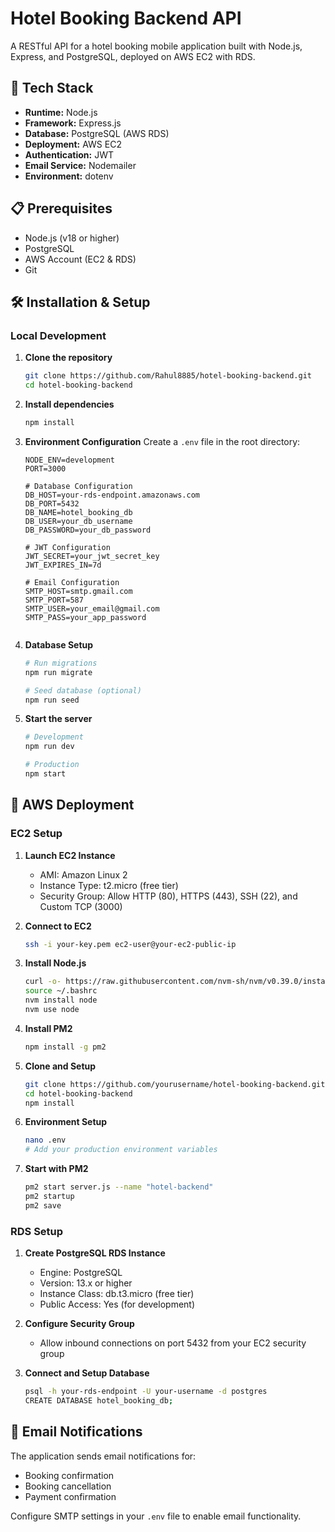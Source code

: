 # Hotel Booking Backend API

A RESTful API for a hotel booking mobile application built with Node.js, Express, and PostgreSQL, deployed on AWS EC2 with RDS.

## 🚀 Tech Stack

- **Runtime:** Node.js
- **Framework:** Express.js
- **Database:** PostgreSQL (AWS RDS)
- **Deployment:** AWS EC2
- **Authentication:** JWT
- **Email Service:** Nodemailer
- **Environment:** dotenv

## 📋 Prerequisites

- Node.js (v18 or higher)
- PostgreSQL
- AWS Account (EC2 & RDS)
- Git

## 🛠 Installation & Setup

### Local Development

1. **Clone the repository**
   ```bash
   git clone https://github.com/Rahul8885/hotel-booking-backend.git
   cd hotel-booking-backend
   ```

2. **Install dependencies**
   ```bash
   npm install
   ```

3. **Environment Configuration**
   Create a `.env` file in the root directory:
   ```env
   NODE_ENV=development
   PORT=3000
   
   # Database Configuration
   DB_HOST=your-rds-endpoint.amazonaws.com
   DB_PORT=5432
   DB_NAME=hotel_booking_db
   DB_USER=your_db_username
   DB_PASSWORD=your_db_password
   
   # JWT Configuration
   JWT_SECRET=your_jwt_secret_key
   JWT_EXPIRES_IN=7d
   
   # Email Configuration
   SMTP_HOST=smtp.gmail.com
   SMTP_PORT=587
   SMTP_USER=your_email@gmail.com
   SMTP_PASS=your_app_password
   

   ```

4. **Database Setup**
   ```bash
   # Run migrations
   npm run migrate
   
   # Seed database (optional)
   npm run seed
   ```

5. **Start the server**
   ```bash
   # Development
   npm run dev
   
   # Production
   npm start
   ```


## 🚀 AWS Deployment

### EC2 Setup

1. **Launch EC2 Instance**
   - AMI: Amazon Linux 2
   - Instance Type: t2.micro (free tier)
   - Security Group: Allow HTTP (80), HTTPS (443), SSH (22), and Custom TCP (3000)

2. **Connect to EC2**
   ```bash
   ssh -i your-key.pem ec2-user@your-ec2-public-ip
   ```

3. **Install Node.js**
   ```bash
   curl -o- https://raw.githubusercontent.com/nvm-sh/nvm/v0.39.0/install.sh | bash
   source ~/.bashrc
   nvm install node
   nvm use node
   ```

4. **Install PM2**
   ```bash
   npm install -g pm2
   ```

5. **Clone and Setup**
   ```bash
   git clone https://github.com/yourusername/hotel-booking-backend.git
   cd hotel-booking-backend
   npm install
   ```

6. **Environment Setup**
   ```bash
   nano .env
   # Add your production environment variables
   ```

7. **Start with PM2**
   ```bash
   pm2 start server.js --name "hotel-backend"
   pm2 startup
   pm2 save
   ```

### RDS Setup

1. **Create PostgreSQL RDS Instance**
   - Engine: PostgreSQL
   - Version: 13.x or higher
   - Instance Class: db.t3.micro (free tier)
   - Public Access: Yes (for development)

2. **Configure Security Group**
   - Allow inbound connections on port 5432 from your EC2 security group

3. **Connect and Setup Database**
   ```bash
   psql -h your-rds-endpoint -U your-username -d postgres
   CREATE DATABASE hotel_booking_db;
   ```

## 📧 Email Notifications

The application sends email notifications for:
- Booking confirmation
- Booking cancellation
- Payment confirmation

Configure SMTP settings in your `.env` file to enable email functionality.

